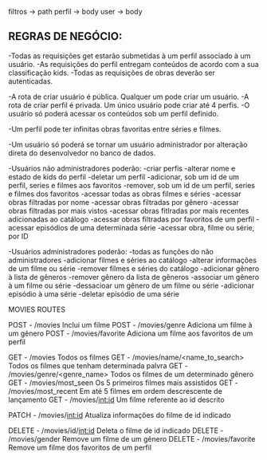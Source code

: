 filtros -> path
perfil -> body
user -> body



## REGRAS DE NEGÓCIO:
-Todas as requisições get estarão submetidas à um perfil associado à um usuário.
-As requisições do perfil entregam conteúdos de acordo com a sua classificação kids.
-Todas as requisições de obras deverão ser autenticadas.

-A rota de criar usuário é pública. Qualquer um pode criar um usuário.
-A rota de criar perfil é privada. Um único usuário pode criar até 4 perfis.
-O usuário só poderá acessar os conteúdos sob um perfil definido.

-Um perfil pode ter infinitas obras favoritas entre séries e filmes.

-Um usuário só poderá se tornar um usuário administrador por alteração direta do desenvolvedor no banco de dados.

-Usuários não administradores poderão:
    -criar perfis
    -alterar nome e estado de kids do perfil
    -deletar um perfil
    -adicionar, sob um id de um perfil, series e filmes aos favoritos
    -remover, sob um id de um perfil, series e filmes dos favoritos
    -acessar todas as obras filmes e séries
    -acessar obras filtradas por nome
    -acessar obras filtradas por gênero
    -acessar obras filtradas por mais vistos
    -acessar obras fitlradas por mais recentes adicionadas ao catálogo
    -acessar obras filtradas por favoritos de um perfil
    -acessar episódios de uma determinada série
    -acessar obra, filme ou série, por ID


-Usuários administradores poderão:
    -todas as funções do não administradores
    -adicionar filmes e séries ao catálogo
    -alterar informações de um filme ou série
    -remover filmes e séries do catálogo
    -adicionar gênero à lista de gêneros
    -remover gênero da lista de gêneros
    -associar um gênero à um filme ou série
    -dessacioar um gênero de um filme ou série
    -adicionar episódio à uma série
    -deletar episódio de uma série

MOVIES ROUTES

POST - /movies                                      Inclui um filme
POST - /movies/genre                                Adiciona um filme à um gênero
POST - /movies/favorite                             Adiciona um filme aos favoritos de um perfil

GET - /movies                                       Todos os filmes
GET - /movies/name/<name_to_search>                 Todos os filmes que tenham determinada palvra
GET - /movies/genre/<genre_name>                    Todos os filmes de um determinado gênero
GET - /movies/most_seen                             Os 5 primeiros filmes mais assistidos
GET - /movies/most_recent                           Em até 5 filmes em ordem descrescente de lançamento
GET - /movies/<int:id>                              Um filme referente ao id descrito

PATCH - /movies/<int:id>                            Atualiza informações do filme de id indicado

DELETE - /movies/id/<int:id>                        Deleta o filme de id indicado
DELETE - /movies/gender                             Remove um filme de um gênero
DELETE - /movies/favorite                           Remove um filme dos favoritos de um perfil


